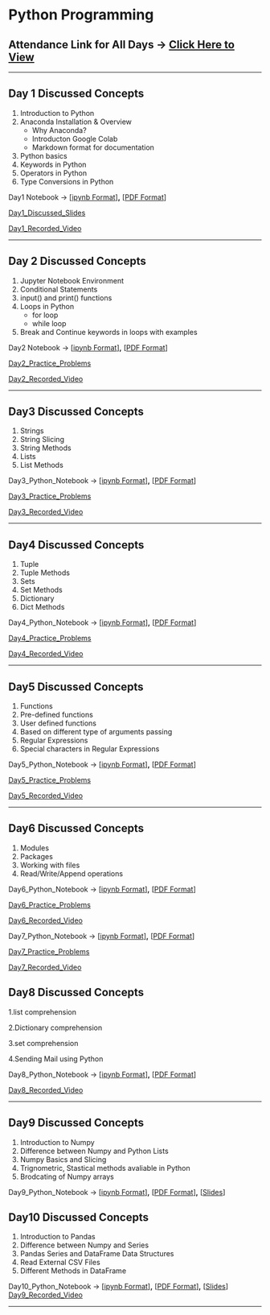 # Python Programming
## Attendance Link for All Days → [Click Here to View](https://docs.google.com/spreadsheets/d/11ccRPyKR4N_jdvFTDMuV2OQ8ZyRf3Js9JiI7eVWDSS4/edit?usp=sharing)
---------

## Day 1 Discussed Concepts

1. Introduction to Python
2. Anaconda Installation & Overview
    - Why Anaconda?
    - Introducton Google Colab
    - Markdown format for documentation
3. Python basics
4. Keywords in Python
4. Operators in Python
5. Type Conversions in Python

Day1 Notebook → [[ipynb Format](https://github.com/AP-Skill-Development-Corporation/Python-FDP-TEAM-1-1/blob/master/Day1_18May2020/Day1.ipynb)]**,** [[PDF Format](https://github.com/AP-Skill-Development-Corporation/Python-FDP-TEAM-1-1/blob/master/Day1_18May2020/Day1.pdf)]

[Day1_Discussed_Slides](https://github.com/AP-Skill-Development-Corporation/Python-FDP-TEAM-1-1/blob/master/Day1_18May2020/presentationDay1%20(1).pdf)

[Day1_Recorded_Video](https://transcripts.gotomeeting.com/#/s/c6060e7e64c28158f286520b552df4c391e2f44db9dce6b3c8ff0c8a6e28a3c2)
*************************
## Day 2 Discussed Concepts

1. Jupyter Notebook Environment
2. Conditional Statements
3. input() and print() functions
4. Loops in Python
    - for loop
    - while loop
5. Break and Continue keywords in loops with examples

Day2 Notebook → [[ipynb Format](https://github.com/AP-Skill-Development-Corporation/Python-FDP-TEAM-1-1/blob/master/Day2_19May2020/Day2.ipynb)]**,** [[PDF Format](https://github.com/AP-Skill-Development-Corporation/Python-FDP-TEAM-1-1/blob/master/Day2_19May2020/Day2.pdf)]

[Day2_Practice_Problems](https://github.com/AP-Skill-Development-Corporation/Python-FDP-TEAM-1-1/blob/master/Day2_19May2020/practice.ipynb)

[Day2_Recorded_Video](https://transcripts.gotomeeting.com/#/s/a13a7b9a53b183b3bfab87c4fab42aeaf03ca074f02323df49d3c6f7cefdd385)
****************
## Day3 Discussed Concepts

1. Strings
2. String Slicing
3. String Methods
4. Lists
5. List Methods

Day3_Python_Notebook → [[ipynb Format](https://github.com/AP-Skill-Development-Corporation/Python-FDP-TEAM-1-1/blob/master/Day3_20May2020/Day3.ipynb)]**,** [[PDF Format](https://github.com/AP-Skill-Development-Corporation/Python-FDP-TEAM-1-1/blob/master/Day3_20May2020/Day3.pdf)]

[Day3_Practice_Problems](https://github.com/AP-Skill-Development-Corporation/Python-FDP-TEAM-1-1/blob/master/Day3_20May2020/Day3_practice_problems.ipynb)

[Day3_Recorded_Video](https://transcripts.gotomeeting.com/#/s/56c374a244de784081cc6f42d0f65ef55a525ac081c89a02b5b227c7bc45862c)
*****************
## Day4 Discussed Concepts

1. Tuple
2. Tuple Methods
3. Sets
4. Set Methods
5. Dictionary
6. Dict Methods

Day4_Python_Notebook → [[ipynb Format](https://github.com/AP-Skill-Development-Corporation/Python-FDP-TEAM-1-1/blob/master/Day4_21May2020/Day4.ipynb)]**,** [[PDF Format](https://github.com/AP-Skill-Development-Corporation/Python-FDP-TEAM-1-1/blob/master/Day4_21May2020/Day4.pdf)]

[Day4_Practice_Problems](https://github.com/AP-Skill-Development-Corporation/Python-FDP-TEAM-1-1/blob/master/Day4_21May2020/Day4_Practice_Problems.ipynb)

[Day4_Recorded_Video](https://transcripts.gotomeeting.com/#/s/87146b40cd994999352cd29e281c41e7ba7c1996486a10808b46f8e3aa98c04b)
*********************
## Day5 Discussed Concepts

1. Functions
2. Pre-defined functions
3. User defined functions
4. Based on different type of arguments passing
5. Regular Expressions
6. Special characters in Regular Expressions

Day5_Python_Notebook → [[ipynb Format](https://github.com/AP-Skill-Development-Corporation/Python-FDP-TEAM-1-1/blob/master/Day5_22May2020/Day5-PythonProgramming.ipynb)]**,** [[PDF Format](https://github.com/AP-Skill-Development-Corporation/Python-FDP-TEAM-1-1/blob/master/Day5_22May2020/Day5-PythonProgramming.pdf)]

[Day5_Practice_Problems](https://github.com/AP-Skill-Development-Corporation/Python-FDP-TEAM-1-1/blob/master/Day5_22May2020/Day5_practice.ipynb)

[Day5_Recorded_Video](https://transcripts.gotomeeting.com/#/s/7829e1b3a1addd824a09e2942c16ce8eac030728122ba06b033fed5834f8658c)
******************
## Day6 Discussed Concepts

1. Modules
2. Packages
3. Working with files
4. Read/Write/Append operations

Day6_Python_Notebook → [[ipynb Format](https://github.com/AP-Skill-Development-Corporation/Python-FDP-TEAM-1-1/blob/master/Day6_23May2020/23-05-2020.ipynb)]**,** [[PDF Format](https://github.com/AP-Skill-Development-Corporation/Python-FDP-TEAM-1-1/blob/master/Day6_23May2020/Day6.pdf)]

[Day6_Practice_Problems](https://github.com/AP-Skill-Development-Corporation/Python-FDP-TEAM-1-1/blob/master/Day6_23May2020/Day6_practice.ipynb)

[Day6_Recorded_Video](https://transcripts.gotomeeting.com/#/s/b028e1eb0fce64423c0c1d9656df2514f980ccfc6985a507d51cb9dcf9898dfb)

Day7_Python_Notebook → [[ipynb Format](https://github.com/AP-Skill-Development-Corporation/Python-FDP-TEAM-1-1/blob/master/Day7_26May2020/Day7_26May2020.ipynb)]**,** [[PDF Format](https://github.com/AP-Skill-Development-Corporation/Python-FDP-TEAM-1-1/blob/master/Day7_26May2020/Day7_26May2020.pdf)]

[Day7_Practice_Problems](https://github.com/AP-Skill-Development-Corporation/Python-FDP-TEAM-1-1/blob/master/Day7_26May2020/Day7_27May2020_Practice.ipynb)

[Day7_Recorded_Video](https://transcripts.gotomeeting.com/#/s/ed616f6a071bb21f40c3f55e110a2537121d73936f8127c54f142b6adef9b848)

## Day8 Discussed Concepts

1.list comprehension

2.Dictionary comprehension

3.set comprehension

4.Sending Mail using Python

Day8_Python_Notebook → [[ipynb Format](https://github.com/AP-Skill-Development-Corporation/Python-FDP-TEAM-1-1/blob/master/Day8_27May2020/Day8_27May2020.ipynb)]**,** [[PDF Format](https://github.com/AP-Skill-Development-Corporation/Python-FDP-TEAM-1-1/blob/master/Day7_26May2020/Day8_27May2020.pdf)]

[Day8_Recorded_Video](https://transcripts.gotomeeting.com/#/s/23855b2767293d2ed13fe283b83ac48336ab8ea468b6a9004a1c01e65ddf7dd6)
***************
## Day9 Discussed Concepts

1. Introduction to Numpy
2. Difference between Numpy and Python Lists
3. Numpy Basics and Slicing
4. Trignometric, Stastical methods avaliable in Python
5. Brodcating of Numpy arrays

Day9_Python_Notebook → [[ipynb Format](https://github.com/AP-Skill-Development-Corporation/Python-FDP-TEAM-1-1/blob/master/Day9_28May2020/Day9.ipynb)]**,** [[PDF Format](https://github.com/AP-Skill-Development-Corporation/Python-FDP-TEAM-1-1/blob/master/Day9_28May2020/Day9.pdf)]**,** [[Slides](https://github.com/AP-Skill-Development-Corporation/Python-FDP-TEAM-1-1/blob/master/Day9_28May2020/Numerical%20Python%20(Numpy)%20Slides.pdf)]

## Day10 Discussed Concepts

1. Introduction to Pandas
2. Difference between Numpy and Series
3. Pandas Series and DataFrame Data Structures
4. Read External CSV Files
5. Different Methods in DataFrame

Day10_Python_Notebook → [[ipynb Format](https://github.com/AP-Skill-Development-Corporation/Python-FDP-TEAM-1-1/blob/master/Day10_29May2020/Pandas.ipynb)]**,** [[PDF Format](https://github.com/AP-Skill-Development-Corporation/Python-FDP-TEAM-1-1/blob/master/Day10_29May2020/Pandas.pdf)]**,** [[Slides](https://numpy.org/doc/stable/)]
[Day9_Recorded_Video](https://transcripts.gotomeeting.com/#/s/338460f15b6a38f9db8f388a2721a880388c403dc03784669dcc56d4e1e73859)
*******
